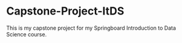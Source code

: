 # Capstone-Project-ItDS
This is my capstone project for my Springboard Introduction to Data Science course.
